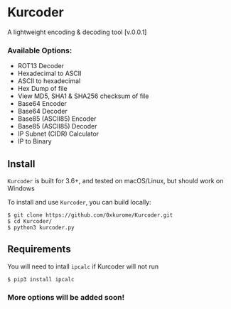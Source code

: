 # Kurcoder

A lightweight encoding & decoding tool [v.0.0.1]


### Available Options:
- ROT13 Decoder
- Hexadecimal to ASCII
- ASCII to hexadecimal
- Hex Dump of file
- View MD5, SHA1 & SHA256 checksum of file
- Base64 Encoder
- Base64 Decoder
- Base85 (ASCII85) Encoder
- Base85 (ASCII85) Decoder
- IP Subnet (CIDR) Calculator
- IP to Binary

## Install
`Kurcoder` is built for 3.6+, and tested on macOS/Linux, but should work on Windows

To install and use `Kurcoder`, you can build locally:
```
$ git clone https://github.com/0xkurome/Kurcoder.git 
$ cd Kurcoder/
$ python3 kurcoder.py
```
## Requirements
You will need to intall `ipcalc` if Kurcoder will not run
```
$ pip3 install ipcalc
```

### More options will be added soon!
